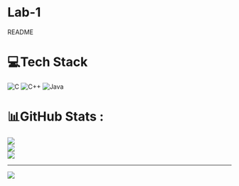 # Lab-1
README

# 💻Tech Stack
![C](https://img.shields.io/badge/c-%2300599C.svg?style=for-the-badge&logo=c&logoColor=white) ![C++](https://img.shields.io/badge/c++-%2300599C.svg?style=for-the-badge&logo=c%2B%2B&logoColor=white) ![Java](https://img.shields.io/badge/java-%23ED8B00.svg?style=for-the-badge&logo=java&logoColor=white)
# 📊GitHub Stats :
![](https://github-readme-stats.vercel.app/api?username=Lab1&theme=radical&hide_border=false&include_all_commits=false&count_private=false)<br/>
![](https://github-readme-streak-stats.herokuapp.com/?user=Lab1&theme=radical&hide_border=false)<br/>
![](https://github-readme-stats.vercel.app/api/top-langs/?username=Lab1&theme=radical&hide_border=false&include_all_commits=false&count_private=false&layout=compact)

---
[![](https://visitcount.itsvg.in/api?id=Lab1&icon=0&color=0)](https://visitcount.itsvg.in)
